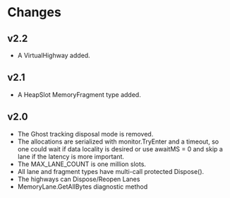 
# Changes

## v2.2

+ A VirtualHighway added. 

## v2.1

+ A HeapSlot MemoryFragment type added.

## v2.0

+ The Ghost tracking disposal mode is removed.
+ The allocations are serialized with monitor.TryEnter and a timeout, so 
  one could wait if data locality is desired or use awaitMS = 0 and skip a 
  lane if the latency is more important.
+ The MAX_LANE_COUNT is one million slots.
+ All lane and fragment types have multi-call protected Dispose().
+ The highways can Dispose/Reopen Lanes
+ MemoryLane.GetAllBytes diagnostic method 

